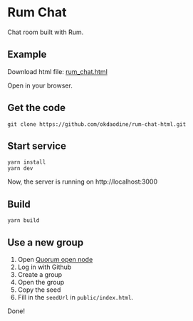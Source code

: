# Rum Chat

Chat room built with Rum.

## Example

Download html file: [rum_chat.html](https://raw.githubusercontent.com/okdaodine/rum-chat-html/main/rum_chat.html)

Open in your browser.

## Get the code

```
git clone https://github.com/okdaodine/rum-chat-html.git
```

## Start service

```
yarn install
yarn dev
```

Now, the server is running on http://localhost:3000

## Build

```
yarn build
```

## Use a new group

1. Open [Quorum open node](https://node.rumsystem.net/)
2. Log in with Github
3. Create a group
4. Open the group
5. Copy the seed
6. Fill in the `seedUrl` in `public/index.html`.

Done!
